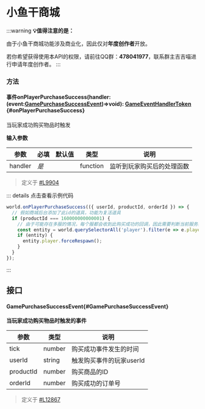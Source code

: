 <script setup>
import '/style.css'
</script>
# 小鱼干商城
:::warning
**💡值得注意的是：**

由于小鱼干商城功能涉及商业化，因此仅对**年度创作者**开放。

若你希望获得使用本API的权限，请前往QQ群：**478041977**，联系群主吉吉喵进行申请年度创作者。
:::

### **方法**

#### <font id="API" /><font id="Event">事件</font>onPlayerPurchaseSuccess(<font id="Type">handler:(event:[GamePurchaseSuccessEvent](./shopping#GamePurchaseSuccessEvent))=>void</font>)<font id="Type">: [GameEventHandlerToken](https://www.yuque.com/box3lab/api/gll7mhwasgn9hoq0)</font> {#onPlayerPurchaseSuccess}
当玩家成功购买物品时触发

**输入参数**

| **参数** | **必填** | **默认值** | **类型** | **说明** |
| --- | --- | --- | --- | --- |
| handler | _是_ | | function | 监听到玩家购买后的处理函数 |


> 定义于 [#L9904](https://github.com/box3lab/arena_dts/blob/main/GameAPI.d.ts#L9904)


::: details 点击查看示例代码
```javascript
world.onPlayerPurchaseSuccess(({ userId, productId, orderId }) => {
  // 假如商城后台添加了此id的道具，功能为复活道具
  if (productId === 160000000000001) {
    // 由于可能存在多服的情况，每个服都会收到此购买成功的回调，因此需要判断当前服务器有此玩家
    const entity = world.querySelectorAll('player').filter(e => e.player.userId === userId)[0];
    if (entity) {
      entity.player.forceRespawn();
    }  
  }
});
```
:::

## 接口

#### <font id="API" />GamePurchaseSuccessEvent{#GamePurchaseSuccessEvent}
**当玩家成功购买物品时触发的事件**

| **参数** | **类型** | **说明** |
| --- | --- | --- |
| tick | number | 购买成功事件发生的时间 |
| userId | string | 触发购买事件的玩家userId |
| productId | number | 购买商品的ID |
| orderId | number | 购买成功的订单号 |

> 定义于 [#L12867](https://github.com/box3lab/arena_dts/blob/main/GameAPI.d.ts#L12867)